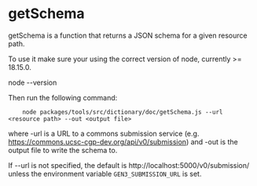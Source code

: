 # getSchema

getSchema is a function that returns a JSON schema for a given resource path.

To use it make sure your using the correct version of node, currently >= 18.15.0.

node --version

Then run the following command:
```
    node packages/tools/src/dictionary/doc/getSchema.js --url <resource path> --out <output file>
```
where -url is a URL to a commons submission service (e.g. https://commons.ucsc-cgp-dev.org/api/v0/submission)
and -out is the output file to write the schema to.

If --url is not specified, the default is http://localhost:5000/v0/submission/ unless the
environment variable ```GEN3_SUBMISSION_URL``` is set.
